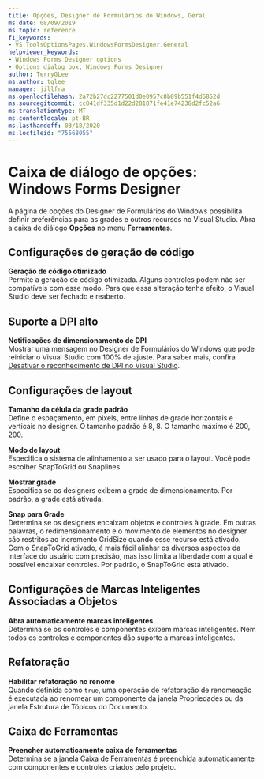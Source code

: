 ```yaml
---
title: Opções, Designer de Formulários do Windows, Geral
ms.date: 08/09/2019
ms.topic: reference
f1_keywords:
- VS.ToolsOptionsPages.WindowsFormsDesigner.General
helpviewer_keywords:
- Windows Forms Designer options
- Options dialog box, Windows Forms Designer
author: TerryGLee
ms.author: tglee
manager: jillfra
ms.openlocfilehash: 2a72b27dc2277501d0e0957c8b89b551f4d6852d
ms.sourcegitcommit: cc841df335d1d22d281871fe41e74238d2fc52a6
ms.translationtype: MT
ms.contentlocale: pt-BR
ms.lasthandoff: 03/18/2020
ms.locfileid: "75568055"
---
```

# <a name="options-dialog-box-windows-forms-designer"></a>Caixa de diálogo de opções: Windows Forms Designer

A página de opções do Designer de Formulários do Windows possibilita definir preferências para as grades e outros recursos no Visual Studio. Abra a caixa de diálogo **Opções** no menu **Ferramentas**.

## <a name="code-generation-settings"></a>Configurações de geração de código

**Geração de código otimizado**\
Permite a geração de código otimizada. Alguns controles podem não ser compatíveis com esse modo. Para que essa alteração tenha efeito, o Visual Studio deve ser fechado e reaberto.

## <a name="high-dpi-support"></a>Suporte a DPI alto

**Notificações de dimensionamento de DPI**\
Mostrar uma mensagem no Designer de Formulários do Windows que pode reiniciar o Visual Studio com 100% de ajuste. Para saber mais, confira [Desativar o reconhecimento de DPI no Visual Studio](/dotnet/framework/winforms/disable-dpi-awareness-visual-studio).

## <a name="layout-settings"></a>Configurações de layout

**Tamanho da célula da grade padrão**\
Define o espaçamento, em pixels, entre linhas de grade horizontais e verticais no designer. O tamanho padrão é 8, 8. O tamanho máximo é 200, 200.

**Modo de layout**\
Especifica o sistema de alinhamento a ser usado para o layout. Você pode escolher SnapToGrid ou Snaplines.

**Mostrar grade**\
Especifica se os designers exibem a grade de dimensionamento. Por padrão, a grade está ativada.

**Snap para Grade**\
Determina se os designers encaixam objetos e controles à grade. Em outras palavras, o redimensionamento e o movimento de elementos no designer são restritos ao incremento GridSize quando esse recurso está ativado. Com o SnapToGrid ativado, é mais fácil alinhar os diversos aspectos da interface do usuário com precisão, mas isso limita a liberdade com a qual é possível encaixar controles. Por padrão, o SnapToGrid está ativado.

## <a name="object-bound-smart-tag-settings"></a>Configurações de Marcas Inteligentes Associadas a Objetos

**Abra automaticamente marcas inteligentes**\
Determina se os controles e componentes exibem marcas inteligentes. Nem todos os controles e componentes dão suporte a marcas inteligentes.

## <a name="refactoring"></a>Refatoração

**Habilitar refatoração no renome**\
Quando definida como `true`, uma operação de refatoração de renomeação é executada ao renomear um componente da janela Propriedades ou da janela Estrutura de Tópicos do Documento.

## <a name="toolbox"></a>Caixa de Ferramentas

**Preencher automaticamente caixa de ferramentas**\
Determina se a janela Caixa de Ferramentas é preenchida automaticamente com componentes e controles criados pelo projeto.
